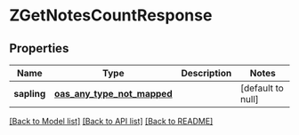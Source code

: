# ZGetNotesCountResponse
## Properties

| Name | Type | Description | Notes |
|------------ | ------------- | ------------- | -------------|
| **sapling** | [**oas_any_type_not_mapped**](.md) |  | [default to null] |

[[Back to Model list]](../README.md#documentation-for-models) [[Back to API list]](../README.md#documentation-for-api-endpoints) [[Back to README]](../README.md)


